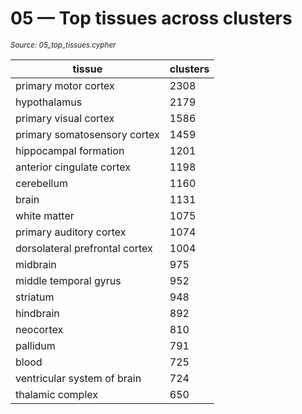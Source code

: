 # 05 — Top tissues across clusters

<sub><em>Source: 05_top_tissues.cypher</em></sub>


| tissue | clusters |
| --- | --- |
| primary motor cortex | 2308 |
| hypothalamus | 2179 |
| primary visual cortex | 1586 |
| primary somatosensory cortex | 1459 |
| hippocampal formation | 1201 |
| anterior cingulate cortex | 1198 |
| cerebellum | 1160 |
| brain | 1131 |
| white matter | 1075 |
| primary auditory cortex | 1074 |
| dorsolateral prefrontal cortex | 1004 |
| midbrain | 975 |
| middle temporal gyrus | 952 |
| striatum | 948 |
| hindbrain | 892 |
| neocortex | 810 |
| pallidum | 791 |
| blood | 725 |
| ventricular system of brain | 724 |
| thalamic complex | 650 |

